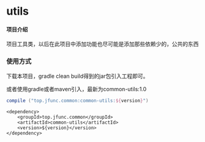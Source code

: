 # utils

#### 项目介绍
项目工具类，以后在此项目中添加功能也尽可能是添加那些依赖少的，公共的东西

### 使用方式
下载本项目，gradle clean build得到的jar包引入工程即可。

或者使用gradle或者maven引入，最新为common-utils:1.0

```gradle
compile ("top.jfunc.common:common-utils:${version}")
```
```maven
<dependency>
    <groupId>top.jfunc.common</groupId>
    <artifactId>common-utils</artifactId>
    <version>${version}</version>
</dependency>
```